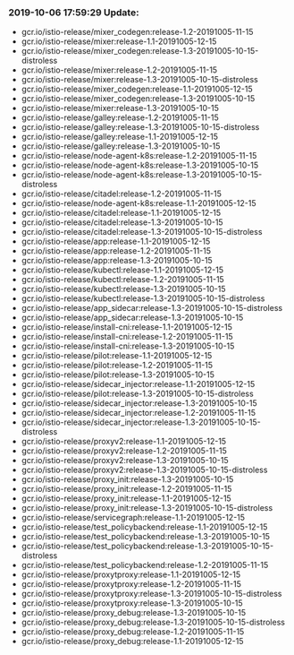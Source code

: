 ### 2019-10-06 17:59:29 Update:

- gcr.io/istio-release/mixer_codegen:release-1.2-20191005-11-15
- gcr.io/istio-release/mixer:release-1.1-20191005-12-15
- gcr.io/istio-release/mixer_codegen:release-1.3-20191005-10-15-distroless
- gcr.io/istio-release/mixer:release-1.2-20191005-11-15
- gcr.io/istio-release/mixer:release-1.3-20191005-10-15-distroless
- gcr.io/istio-release/mixer_codegen:release-1.1-20191005-12-15
- gcr.io/istio-release/mixer_codegen:release-1.3-20191005-10-15
- gcr.io/istio-release/mixer:release-1.3-20191005-10-15
- gcr.io/istio-release/galley:release-1.2-20191005-11-15
- gcr.io/istio-release/galley:release-1.3-20191005-10-15-distroless
- gcr.io/istio-release/galley:release-1.1-20191005-12-15
- gcr.io/istio-release/galley:release-1.3-20191005-10-15
- gcr.io/istio-release/node-agent-k8s:release-1.2-20191005-11-15
- gcr.io/istio-release/node-agent-k8s:release-1.3-20191005-10-15
- gcr.io/istio-release/node-agent-k8s:release-1.3-20191005-10-15-distroless
- gcr.io/istio-release/citadel:release-1.2-20191005-11-15
- gcr.io/istio-release/node-agent-k8s:release-1.1-20191005-12-15
- gcr.io/istio-release/citadel:release-1.1-20191005-12-15
- gcr.io/istio-release/citadel:release-1.3-20191005-10-15
- gcr.io/istio-release/citadel:release-1.3-20191005-10-15-distroless
- gcr.io/istio-release/app:release-1.1-20191005-12-15
- gcr.io/istio-release/app:release-1.2-20191005-11-15
- gcr.io/istio-release/app:release-1.3-20191005-10-15
- gcr.io/istio-release/kubectl:release-1.1-20191005-12-15
- gcr.io/istio-release/kubectl:release-1.2-20191005-11-15
- gcr.io/istio-release/kubectl:release-1.3-20191005-10-15
- gcr.io/istio-release/kubectl:release-1.3-20191005-10-15-distroless
- gcr.io/istio-release/app_sidecar:release-1.3-20191005-10-15-distroless
- gcr.io/istio-release/app_sidecar:release-1.3-20191005-10-15
- gcr.io/istio-release/install-cni:release-1.1-20191005-12-15
- gcr.io/istio-release/install-cni:release-1.2-20191005-11-15
- gcr.io/istio-release/install-cni:release-1.3-20191005-10-15
- gcr.io/istio-release/pilot:release-1.1-20191005-12-15
- gcr.io/istio-release/pilot:release-1.2-20191005-11-15
- gcr.io/istio-release/pilot:release-1.3-20191005-10-15
- gcr.io/istio-release/sidecar_injector:release-1.1-20191005-12-15
- gcr.io/istio-release/pilot:release-1.3-20191005-10-15-distroless
- gcr.io/istio-release/sidecar_injector:release-1.3-20191005-10-15
- gcr.io/istio-release/sidecar_injector:release-1.2-20191005-11-15
- gcr.io/istio-release/sidecar_injector:release-1.3-20191005-10-15-distroless
- gcr.io/istio-release/proxyv2:release-1.1-20191005-12-15
- gcr.io/istio-release/proxyv2:release-1.2-20191005-11-15
- gcr.io/istio-release/proxyv2:release-1.3-20191005-10-15
- gcr.io/istio-release/proxyv2:release-1.3-20191005-10-15-distroless
- gcr.io/istio-release/proxy_init:release-1.3-20191005-10-15
- gcr.io/istio-release/proxy_init:release-1.2-20191005-11-15
- gcr.io/istio-release/proxy_init:release-1.1-20191005-12-15
- gcr.io/istio-release/proxy_init:release-1.3-20191005-10-15-distroless
- gcr.io/istio-release/servicegraph:release-1.1-20191005-12-15
- gcr.io/istio-release/test_policybackend:release-1.1-20191005-12-15
- gcr.io/istio-release/test_policybackend:release-1.3-20191005-10-15
- gcr.io/istio-release/test_policybackend:release-1.3-20191005-10-15-distroless
- gcr.io/istio-release/test_policybackend:release-1.2-20191005-11-15
- gcr.io/istio-release/proxytproxy:release-1.1-20191005-12-15
- gcr.io/istio-release/proxytproxy:release-1.2-20191005-11-15
- gcr.io/istio-release/proxytproxy:release-1.3-20191005-10-15-distroless
- gcr.io/istio-release/proxytproxy:release-1.3-20191005-10-15
- gcr.io/istio-release/proxy_debug:release-1.3-20191005-10-15
- gcr.io/istio-release/proxy_debug:release-1.3-20191005-10-15-distroless
- gcr.io/istio-release/proxy_debug:release-1.2-20191005-11-15
- gcr.io/istio-release/proxy_debug:release-1.1-20191005-12-15
